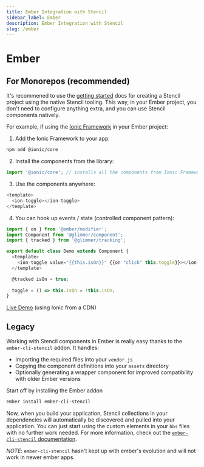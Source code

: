 ```yaml
---
title: Ember Integration with Stencil
sidebar_label: Ember
description: Ember Integration with Stencil
slug: /ember
---
```


# Ember

## For Monorepos (recommended)

It's recommened to use the [getting started](https://stenciljs.com/docs/getting-started) docs for creating a Stencil project using the native Stencil tooling.
This way, in your Ember project, you don't need to configure anything extra, and you can use Stencil components natively.

For example, if using the [Ionic Framework](https://ionicframework.com/) in your Ember project:

1. Add the Ionic Framework to your app:
```bash npm2yarn
npm add @ionic/core
```

2. Install the components from the library:
```js title="app/app.js"
import '@ionic/core'; // installs all the components from Ionic Framework
```

3. Use the components anywhere:
```js title=app/components/example.gjs"
<template>
  <ion-toggle></ion-toggle>
</template>
```

4. You can hook up events / state (controlled component pattern):
```js title="app/components/example-with-state.gjs"
import { on } from '@ember/modifier';
import Component from '@glimmer/component';
import { tracked } from '@glimmer/tracking';

export default class Demo extends Component {
  <template>
    <ion-toggle value="{{this.isOn}}" {{on "click" this.toggle}}></ion-toggle>
  </template>

  @tracked isOn = true;
  
  toggle = () => this.isOn = !this.isOn;
}
```

[Live Demo](https://limber.glimdown.com/edit?c=MQAgqgzglgdg5iAygFwKYwMZQDYliAUQFsAjVAJwChKB9AQRhpAEMYIB3CkZAe24AsoEEAG0IyZhgDWPAG4UAZth7sQARwCuqcVB4wAuiLUBGfSAXkeREAAMAAgBkeABx42AdNSOmAXCH7IyM4QPgD0oeKSMvLkSiruGFahmtrIumyhAOwAbDkALAAMAMwArKGopBQAtCVVxlXsUMj8VRVk5FUY2FBV4uhY2FWsACZVzVDko87M5MgAnp1WrjDoyBBVMDzIDTzkUrBw1JQAPACEVVUglPjjwqjDTbsA5MIAREQzUsMqMCBEPMNUK8ADRXTggDCsEDdeStAAeqAwGjQEIBqBAJDmLGGD3gIFeMKB3D4zXRcAAVsJEoCFP1UJQLgA%2Bag2VkU4SE65EVyzEAAbxAehAAF9zJZrE87G0KKF-g8FFAKE8ANxcnnIEAAYSWelWYqsIElcG6RCIMsS3N1MGQKrVuw1AuQ5Ci9xF%2BoldmNUFNMqdUQOtsoXWYEGEABEKnxUHC0DBhsJtZaVtb%2BZQQCBjmhudhmGhmen00IAPIwPx8vm3dzFmDC4VpgvHEjkfMN9JjHhwY3ojD8RFSe4AXle5cr1drr35fKFr3Smv4rDgRMrvE72FQtcZx1CbZXXZb6cbzcP%2B4zJGRvF%2B5aFTy6UGkTwEQncu7XG%2BjaHIMGYuB7C9QW7PQI9BbLcs2cHM82odM7D9aRXWrEAB24cgtFVesX3RJCAAoAEpEMZR8ICrCAS0QkBTlHEiYFVdNKDrTMKnA3NUBAiAMHIKBnA1CByAwIcAiCEJwgwYYYHcSlARhch3BWZBQhgZwiFCOx0jvUJEnIVBQgecRtz0O9xIgV5NwidjOOQZl62OCN-hAUJmVAxiIJYyhWRsIA&format=glimdown) (using Ionic from a CDN)

## Legacy

Working with Stencil components in Ember is really easy thanks to the `ember-cli-stencil` addon. It handles:

- Importing the required files into your `vendor.js`
- Copying the component definitions into your `assets` directory
- Optionally generating a wrapper component for improved compatibility with older Ember versions

Start off by installing the Ember addon

```bash
ember install ember-cli-stencil
```

Now, when you build your application, Stencil collections in your dependencies will automatically be discovered and pulled into your application. You can just start using the custom elements in your `hbs` files with no further work needed. For more information, check out the [`ember-cli-stencil` documentation](https://github.com/alexlafroscia/ember-cli-stencil).

_NOTE_: `ember-cli-stencil` hasn't kept up with ember's evolution and will not work in newer ember apps.
